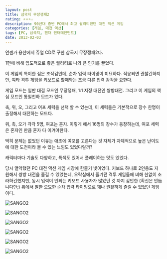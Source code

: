 ```yaml
---
layout: post
title: 삼국지 무장쟁패2
rating: ⭐️⭐️⭐️☆
description: 90년대 중반 PC에서 최고 퀄리티였던 대전 액션 게임
categories: [게임, 대전 액션]
tags: [PC, 삼국지, 팬더 엔터테인먼트]
date: 2013-02-03
---
```


언젠가 용산에서 쥬얼 CD로 구한 삼국지 무장쟁패2다.

1편에 비해 압도적으로 좋은 퀄리티로 나와 큰 인기를 끌었다. 

이 게임의 특이한 점은 조작감인데, 순차 입력 타이밍이 미묘하다. 적응되면 괜찮긴하지만, 여타 격투 게임을 키보드로 할때와는 조금 다른 입력 감각을 요한다.

게임 모드는 일반 대결 모드인 무장쟁패, 1:1 지정 대전인 쌍방대전. 그리고 이 게임의 핵심 모드인 통일천하 모드가 있다.

촉, 위, 오, 그리고 여포 세력을 선택 할 수 있는데, 이 세력들은 기본적으로 장수 한명이 출정해서 대전하는 모드다.

위, 촉, 오가 각각 5명, 여포는 혼자. 이렇게 해서 16명의 장수가 등장하는데, 여포 세력은 혼자인 만큼 혼자 다 이겨야한다.

딱히 문제는 없었던 이유는 애초에 여포를 고른다는 것 자체가 자체적으로 높은 난이도에 대한 도전이라 볼 수 있는 느낌도 있었다랄까?

캐릭터마다 기술도 다양하고, 특색도 있어서 플레이하는 맛도 있었다.

당시 열악했던 PC 대전 액션 게임 시장에 한줄기 빛이었다. 키보드 하나로 2인용도 지원해서 쌍방 대전을 즐길 수 있었는데, 오락실에서 즐기던 격투 게임들에 비해 한없이 초라하긴했지만, 동시 입력이 안되는 키보드 사용자가 많았던 것 까지 감안한 (확신은 안듭니다만;) 위에서 말한 오묘한 순차 입력 타이밍으로 꽤나 원활하게 즐길 수 있었던 게임이다.

![SANGO2](../../review/img/2013/sango2_00.jpg)

![SANGO2](../../review/img/2013/sango2_01.jpg)

![SANGO2](../../review/img/2013/sango2_02.jpg)

![SANGO2](../../review/img/2013/sango2_03.jpg)

![SANGO2](../../review/img/2013/sango2_04.jpg)

![SANGO2](../../review/img/2013/sango2_05.jpg)
